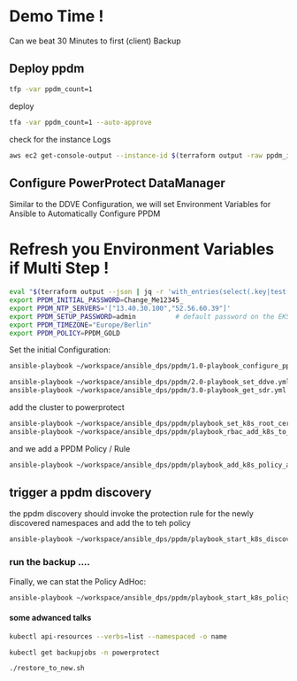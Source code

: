 # Demo Time !
Can we beat 30 Minutes to first (client) Backup


## Deploy ppdm

```bash
tfp -var ppdm_count=1
```
deploy
```bash
tfa -var ppdm_count=1 --auto-approve
```
check for the instance Logs
```bash
aws ec2 get-console-output --instance-id $(terraform output -raw ppdm_instance_id)
```
## Configure PowerProtect DataManager

Similar to the DDVE Configuration, we will set Environment Variables for Ansible to Automatically Configure PPDM
# Refresh you Environment Variables if Multi Step !
```bash
eval "$(terraform output --json | jq -r 'with_entries(select(.key|test("^PP+"))) | keys[] as $key | "export \($key)=\"\(.[$key].value)\""')"
export PPDM_INITIAL_PASSWORD=Change_Me12345_
export PPDM_NTP_SERVERS='["13.40.30.100","52.56.60.39"]'
export PPDM_SETUP_PASSWORD=admin          # default password on the EKS PPDM
export PPDM_TIMEZONE="Europe/Berlin"
export PPDM_POLICY=PPDM_GOLD
```


Set the initial Configuration:    
```bash
ansible-playbook ~/workspace/ansible_dps/ppdm/1.0-playbook_configure_ppdm.yml
```
```bash
ansible-playbook ~/workspace/ansible_dps/ppdm/2.0-playbook_set_ddve.yml 
ansible-playbook ~/workspace/ansible_dps/ppdm/3.0-playbook_get_sdr.yml
```
add the cluster to powerprotect
```bash
ansible-playbook ~/workspace/ansible_dps/ppdm/playbook_set_k8s_root_cert.yml --extra-vars "certificateChain=$(eksctl get cluster tfeks1 -o yaml | awk '/Cert/{getline; print $2}')"
ansible-playbook ~/workspace/ansible_dps/ppdm/playbook_rbac_add_k8s_to_ppdm.yml
```
and we add a PPDM Policy / Rule
```bash
ansible-playbook ~/workspace/ansible_dps/ppdm/playbook_add_k8s_policy_and_rule.yml
```

## trigger a ppdm discovery
the ppdm discovery should invoke the protection rule for the newly discovered namespaces and add the to teh policy 
```bash
ansible-playbook ~/workspace/ansible_dps/ppdm/playbook_start_k8s_discoveries.yml
```

### run the backup ....
Finally, we can stat the Policy AdHoc:

```bash
ansible-playbook ~/workspace/ansible_dps/ppdm/playbook_start_k8s_policy.yml
```



#### some adwanced talks

```bash
kubectl api-resources --verbs=list --namespaced -o name
```

```bash
kubectl get backupjobs -n powerprotect
```

```bash
./restore_to_new.sh
```








